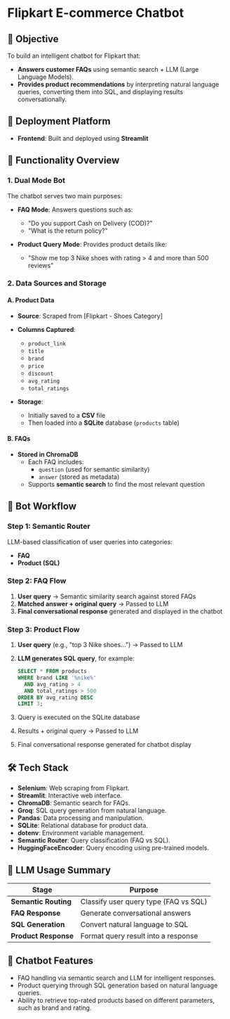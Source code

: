 # Flipkart E-commerce Chatbot

## 🎯 Objective
To build an intelligent chatbot for Flipkart that:
- **Answers customer FAQs** using semantic search + LLM (Large Language Models).
- **Provides product recommendations** by interpreting natural language queries, converting them into SQL, and displaying results conversationally.

## 📱 Deployment Platform
- **Frontend**: Built and deployed using **Streamlit**

## 🔧 Functionality Overview
### 1. Dual Mode Bot
The chatbot serves two main purposes:
- **FAQ Mode**: 
  Answers questions such as:
  - "Do you support Cash on Delivery (COD)?"
  - "What is the return policy?"
  
- **Product Query Mode**:
  Provides product details like:
  - "Show me top 3 Nike shoes with rating > 4 and more than 500 reviews"

### 2. Data Sources and Storage
#### A. Product Data
- **Source**: Scraped from [Flipkart - Shoes Category]
- **Columns Captured**:
  - `product_link`
  - `title`
  - `brand`
  - `price`
  - `discount`
  - `avg_rating`
  - `total_ratings`
  
- **Storage**:
  - Initially saved to a **CSV** file
  - Then loaded into a **SQLite** database (`products` table)

#### B. FAQs
- **Stored in ChromaDB**
  - Each FAQ includes:
    - `question` (used for semantic similarity)
    - `answer` (stored as metadata)
  - Supports **semantic search** to find the most relevant question

## 🤖 Bot Workflow
### Step 1: Semantic Router
LLM-based classification of user queries into categories:
- **FAQ**
- **Product (SQL)**

### Step 2: FAQ Flow
1. **User query** → Semantic similarity search against stored FAQs
2. **Matched answer + original query** → Passed to LLM
3. **Final conversational response** generated and displayed in the chatbot

### Step 3: Product Flow
1. **User query** (e.g., "top 3 Nike shoes...") → Passed to LLM
2. **LLM generates SQL query**, for example:

   ```sql
   SELECT * FROM products
   WHERE brand LIKE '%nike%'
     AND avg_rating > 4
     AND total_ratings > 500
   ORDER BY avg_rating DESC
   LIMIT 3;
3. Query is executed on the SQLite database
4. Results + original query → Passed to LLM
5. Final conversational response generated for chatbot display

## 🛠️ Tech Stack
- **Selenium**: Web scraping from Flipkart.
- **Streamlit**: Interactive web interface.
- **ChromaDB**: Semantic search for FAQs.
- **Groq**: SQL query generation from natural language.
- **Pandas**: Data processing and manipulation.
- **SQLite**: Relational database for product data.
- **dotenv**: Environment variable management.
- **Semantic Router**: Query classification (FAQ vs SQL).
- **HuggingFaceEncoder**: Query encoding using pre-trained models.

## 🧠 LLM Usage Summary
| Stage           | Purpose                                      |
|-----------------|----------------------------------------------|
| **Semantic Routing** | Classify user query type (FAQ vs SQL)   |
| **FAQ Response** | Generate conversational answers             |
| **SQL Generation** | Convert natural language to SQL           |
| **Product Response** | Format query result into a response    |

## 🤖 Chatbot Features
- FAQ handling via semantic search and LLM for intelligent responses.
- Product querying through SQL generation based on natural language queries.
- Ability to retrieve top-rated products based on different parameters, such as brand and rating.

